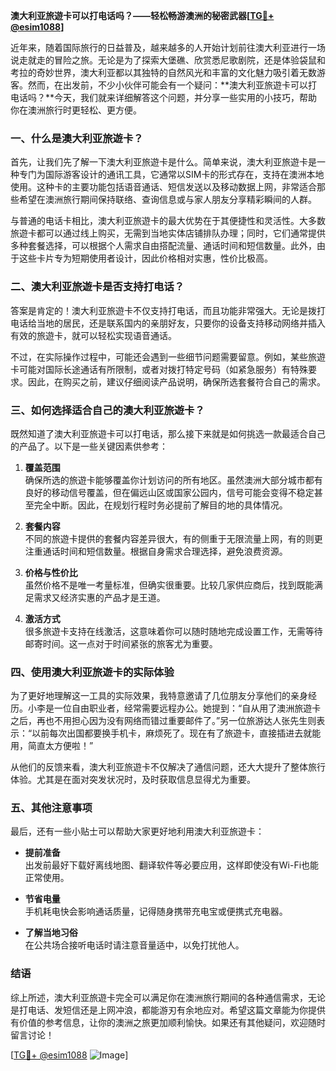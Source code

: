 **澳大利亚旅遊卡可以打电话吗？——轻松畅游澳洲的秘密武器[[TG💪+ @esim1088](https://t.me/s/esim1088)]**

近年来，随着国际旅行的日益普及，越来越多的人开始计划前往澳大利亚进行一场说走就走的冒险之旅。无论是为了探索大堡礁、欣赏悉尼歌剧院，还是体验袋鼠和考拉的奇妙世界，澳大利亚都以其独特的自然风光和丰富的文化魅力吸引着无数游客。然而，在出发前，不少小伙伴可能会有一个疑问：**澳大利亚旅遊卡可以打电话吗？**今天，我们就来详细解答这个问题，并分享一些实用的小技巧，帮助你在澳洲旅行时更轻松、更方便。

### 一、什么是澳大利亚旅遊卡？

首先，让我们先了解一下澳大利亚旅遊卡是什么。简单来说，澳大利亚旅遊卡是一种专门为国际游客设计的通讯工具，它通常以SIM卡的形式存在，支持在澳洲本地使用。这种卡的主要功能包括语音通话、短信发送以及移动数据上网，非常适合那些希望在澳洲旅行期间保持联络、查询信息或与家人朋友分享精彩瞬间的人群。

与普通的电话卡相比，澳大利亚旅遊卡的最大优势在于其便捷性和灵活性。大多数旅遊卡都可以通过线上购买，无需到当地实体店铺排队办理；同时，它们通常提供多种套餐选择，可以根据个人需求自由搭配流量、通话时间和短信数量。此外，由于这些卡片专为短期使用者设计，因此价格相对实惠，性价比极高。

### 二、澳大利亚旅遊卡是否支持打电话？

答案是肯定的！澳大利亚旅遊卡不仅支持打电话，而且功能非常强大。无论是拨打电话给当地的居民，还是联系国内的亲朋好友，只要你的设备支持移动网络并插入有效的旅遊卡，就可以轻松实现语音通话。

不过，在实际操作过程中，可能还会遇到一些细节问题需要留意。例如，某些旅遊卡可能对国际长途通话有所限制，或者对拨打特定号码（如紧急服务）有特殊要求。因此，在购买之前，建议仔细阅读产品说明，确保所选套餐符合自己的需求。

### 三、如何选择适合自己的澳大利亚旅遊卡？

既然知道了澳大利亚旅遊卡可以打电话，那么接下来就是如何挑选一款最适合自己的产品了。以下是一些关键因素供参考：

1. **覆盖范围**  
   确保所选的旅遊卡能够覆盖你计划访问的所有地区。虽然澳洲大部分城市都有良好的移动信号覆盖，但在偏远山区或国家公园内，信号可能会变得不稳定甚至完全中断。因此，在规划行程时务必提前了解目的地的具体情况。

2. **套餐内容**  
   不同的旅遊卡提供的套餐内容差异很大，有的侧重于无限流量上网，有的则更注重通话时间和短信数量。根据自身需求合理选择，避免浪费资源。

3. **价格与性价比**  
   虽然价格不是唯一考量标准，但确实很重要。比较几家供应商后，找到既能满足需求又经济实惠的产品才是王道。

4. **激活方式**  
   很多旅遊卡支持在线激活，这意味着你可以随时随地完成设置工作，无需等待邮寄时间。这一点对于时间紧张的旅客尤为重要。

### 四、使用澳大利亚旅遊卡的实际体验

为了更好地理解这一工具的实际效果，我特意邀请了几位朋友分享他们的亲身经历。小李是一位自由职业者，经常需要远程办公。她提到：“自从用了澳洲旅遊卡之后，再也不用担心因为没有网络而错过重要邮件了。”另一位旅游达人张先生则表示：“以前每次出国都要换手机卡，麻烦死了。现在有了旅遊卡，直接插进去就能用，简直太方便啦！”

从他们的反馈来看，澳大利亚旅遊卡不仅解决了通信问题，还大大提升了整体旅行体验。尤其是在面对突发状况时，及时获取信息显得尤为重要。

### 五、其他注意事项

最后，还有一些小贴士可以帮助大家更好地利用澳大利亚旅遊卡：

- **提前准备**  
  出发前最好下载好离线地图、翻译软件等必要应用，这样即使没有Wi-Fi也能正常使用。
  
- **节省电量**  
  手机耗电快会影响通话质量，记得随身携带充电宝或便携式充电器。

- **了解当地习俗**  
  在公共场合接听电话时请注意音量适中，以免打扰他人。

### 结语

综上所述，澳大利亚旅遊卡完全可以满足你在澳洲旅行期间的各种通信需求，无论是打电话、发短信还是上网冲浪，都能游刃有余地应对。希望这篇文章能为你提供有价值的参考信息，让你的澳洲之旅更加顺利愉快。如果还有其他疑问，欢迎随时留言讨论！

[[TG💪+ @esim1088](https://t.me/s/esim1088) ![Image](https://i.postimg.cc/4NQfJmqS/Snipaste-2025-05-13-00-14-12.png)]